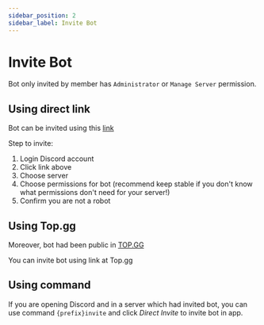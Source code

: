 ```yaml
---
sidebar_position: 2
sidebar_label: Invite Bot
---
```


# Invite Bot

Bot only invited by member has `Administrator` or `Manage Server` permission.

## Using direct link

Bot can be invited using this [link](https://discord.com/oauth2/authorize?client_id=786234973308715008&permissions=536267320439&scope=bot%20applications.commands)

Step to invite:

1. Login Discord account
2. Click link above
3. Choose server
4. Choose permissions for bot (recommend keep stable if you don't know what permissions don't need for your server!)
5. Confirm you are not a robot

## Using Top.gg

Moreover, bot had been public in [TOP.GG](https://top.gg/bot/786234973308715008)

You can invite bot using link at Top.gg

## Using command

If you are opening Discord and in a server which had invited bot, you can use command `{prefix}invite` and click _Direct Invite_ to invite bot in app.

